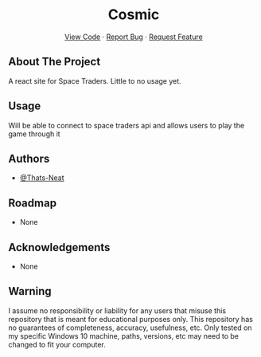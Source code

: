 <div id="top"></div>

  <h1 align="center">Cosmic</h1>

  <p align="center">
    <a href="https://github.com/Thats-Neat/Cosmic">View Code</a>
    ·
    <a href="https://github.com/Thats-Neat/Cosmic/issues">Report Bug</a>
    ·
    <a href="https://github.com/Thats-Neat/Cosmic/issues">Request Feature</a>
  </p>
</div>


## About The Project

A react site for Space Traders. Little to no usage yet.

## Usage
Will be able to connect to space traders api and allows users to play the game through it

## Authors

- [@Thats-Neat](https://github.com/Thats-Neat)


## Roadmap

- None

## Acknowledgements

- None


## Warning

I assume no responsibility or liability for any users that misuse this repository that is meant for educational purposes only. This repository has no guarantees of completeness, accuracy, usefulness, etc. Only tested on my specific Windows 10 machine, paths, versions, etc may need to be changed to fit your computer.

